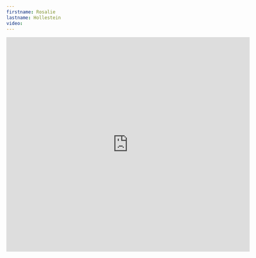 ```yaml
--- 
firstname: Rosalie
lastname: Hollestein
video: 
--- 
```


<iframe src="https://player.vimeo.com/video/560843787" width="640" height="564" frameborder="0" allow="autoplay; fullscreen" allowfullscreen></iframe>
